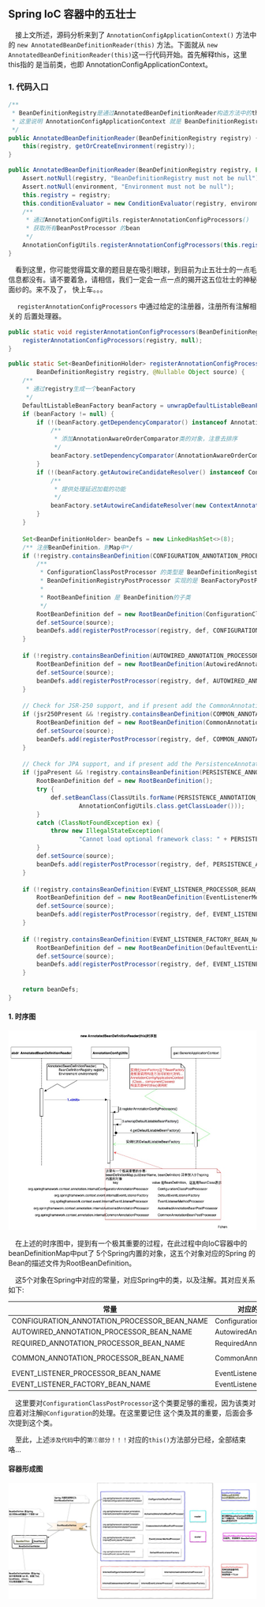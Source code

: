 ## Spring IoC 容器中的五壮士
&ensp;&ensp;接上文所述，源码分析来到了 `AnnotationConfigApplicationContext()` 方法中的 `new AnnotatedBeanDefinitionReader(this)`
 方法。下面就从 `new AnnotatedBeanDefinitionReader(this)`这一行代码开始。首先解释this，这里this指的
是当前类，也即 AnnotationConfigApplicationContext。
### 1. 代码入口
```java
/**
 * BeanDefinitionRegistry是通过AnnotatedBeanDefinitionReader构造方法中的this传进来
 * 这里说明 AnnotationConfigApplicationContext 就是 BeanDefinitionRegistry。
 */
public AnnotatedBeanDefinitionReader(BeanDefinitionRegistry registry) {
    this(registry, getOrCreateEnvironment(registry));
}
```
```java
public AnnotatedBeanDefinitionReader(BeanDefinitionRegistry registry, Environment environment) {
    Assert.notNull(registry, "BeanDefinitionRegistry must not be null");
    Assert.notNull(environment, "Environment must not be null");
    this.registry = registry;
    this.conditionEvaluator = new ConditionEvaluator(registry, environment, null);
    /**
     * 通过AnnotationConfigUtils.registerAnnotationConfigProcessors()
     * 获取所有BeanPostProcessor 的bean
     */
    AnnotationConfigUtils.registerAnnotationConfigProcessors(this.registry);
}
```
&ensp;&ensp;看到这里，你可能觉得篇文章的题目是在吸引眼球，到目前为止五壮士的一点毛信息都没有。请不要着急，请相信，我们一定会一点一点的揭开这五位壮士的神秘面纱的。来不及了，
快上车。。。

&ensp;&ensp; `registerAnnotationConfigProcessors` 中通过给定的注册器，注册所有注解相关的 后置处理器。
```java
public static void registerAnnotationConfigProcessors(BeanDefinitionRegistry registry) {
    registerAnnotationConfigProcessors(registry, null);
}
```
```java
public static Set<BeanDefinitionHolder> registerAnnotationConfigProcessors(
        BeanDefinitionRegistry registry, @Nullable Object source) {
    /**
     * 通过registry生成一个beanFactory
     */
    DefaultListableBeanFactory beanFactory = unwrapDefaultListableBeanFactory(registry);
    if (beanFactory != null) {
        if (!(beanFactory.getDependencyComparator() instanceof AnnotationAwareOrderComparator)) {
            /**
             * 添加AnnotationAwareOrderComparator类的对象，注意去排序
             */
            beanFactory.setDependencyComparator(AnnotationAwareOrderComparator.INSTANCE);
        }
        if (!(beanFactory.getAutowireCandidateResolver() instanceof ContextAnnotationAutowireCandidateResolver)) {
            /**
             * 提供处理延迟加载的功能
             */
            beanFactory.setAutowireCandidateResolver(new ContextAnnotationAutowireCandidateResolver());
        }
    }

    Set<BeanDefinitionHolder> beanDefs = new LinkedHashSet<>(8);
    /** 注册BeanDefinition，到Map中*/
    if (!registry.containsBeanDefinition(CONFIGURATION_ANNOTATION_PROCESSOR_BEAN_NAME)) {
        /**
         * ConfigurationClassPostProcessor 的类型是 BeanDefinitionRegistryPostProcessor
         * BeanDefinitionRegistryPostProcessor 实现的是 BeanFactoryPostProcessor 接口
         *
         * RootBeanDefinition 是 BeanDefinition的子类
         */
        RootBeanDefinition def = new RootBeanDefinition(ConfigurationClassPostProcessor.class);
        def.setSource(source);
        beanDefs.add(registerPostProcessor(registry, def, CONFIGURATION_ANNOTATION_PROCESSOR_BEAN_NAME));
    }

    if (!registry.containsBeanDefinition(AUTOWIRED_ANNOTATION_PROCESSOR_BEAN_NAME)) {
        RootBeanDefinition def = new RootBeanDefinition(AutowiredAnnotationBeanPostProcessor.class);
        def.setSource(source);
        beanDefs.add(registerPostProcessor(registry, def, AUTOWIRED_ANNOTATION_PROCESSOR_BEAN_NAME));
    }

    // Check for JSR-250 support, and if present add the CommonAnnotationBeanPostProcessor.
    if (jsr250Present && !registry.containsBeanDefinition(COMMON_ANNOTATION_PROCESSOR_BEAN_NAME)) {
        RootBeanDefinition def = new RootBeanDefinition(CommonAnnotationBeanPostProcessor.class);
        def.setSource(source);
        beanDefs.add(registerPostProcessor(registry, def, COMMON_ANNOTATION_PROCESSOR_BEAN_NAME));
    }

    // Check for JPA support, and if present add the PersistenceAnnotationBeanPostProcessor.
    if (jpaPresent && !registry.containsBeanDefinition(PERSISTENCE_ANNOTATION_PROCESSOR_BEAN_NAME)) {
        RootBeanDefinition def = new RootBeanDefinition();
        try {
            def.setBeanClass(ClassUtils.forName(PERSISTENCE_ANNOTATION_PROCESSOR_CLASS_NAME,
                    AnnotationConfigUtils.class.getClassLoader()));
        }
        catch (ClassNotFoundException ex) {
            throw new IllegalStateException(
                    "Cannot load optional framework class: " + PERSISTENCE_ANNOTATION_PROCESSOR_CLASS_NAME, ex);
        }
        def.setSource(source);
        beanDefs.add(registerPostProcessor(registry, def, PERSISTENCE_ANNOTATION_PROCESSOR_BEAN_NAME));
    }

    if (!registry.containsBeanDefinition(EVENT_LISTENER_PROCESSOR_BEAN_NAME)) {
        RootBeanDefinition def = new RootBeanDefinition(EventListenerMethodProcessor.class);
        def.setSource(source);
        beanDefs.add(registerPostProcessor(registry, def, EVENT_LISTENER_PROCESSOR_BEAN_NAME));
    }

    if (!registry.containsBeanDefinition(EVENT_LISTENER_FACTORY_BEAN_NAME)) {
        RootBeanDefinition def = new RootBeanDefinition(DefaultEventListenerFactory.class);
        def.setSource(source);
        beanDefs.add(registerPostProcessor(registry, def, EVENT_LISTENER_FACTORY_BEAN_NAME));
    }

    return beanDefs;
}
``` 



#### 1. 时序图 

 <div align="center">
    <img src="https://github.com/FunCheney/spring/blob/master/spring-src-read/src/main/java/my/image/ioc/AnnotatedBeanDefinitionReader_init_sequence.jpg">
 </div>

&ensp;&ensp;在上述的时序图中，提到有一个极其重要的过程，在此过程中向IoC容器中的beanDefinitionMap中put了
5个Spring内置的对象，这五个对象对应的Spring 的Bean的描述文件为RootBeanDefinition。

&ensp;&ensp;这5个对象在Spring中对应的常量，对应Spring中的类，以及注解。其对应关系如下:

| 常量  | 对应的BeanPostProcessor	| 对应的注解	| 
|---|---|---|
|CONFIGURATION_ANNOTATION_PROCESSOR_BEAN_NAME| ConfigurationClassPostProcessor | @Configuration|
|AUTOWIRED_ANNOTATION_PROCESSOR_BEAN_NAME| AutowiredAnnotationBeanPostProcessor | @AutoWired |
|REQUIRED_ANNOTATION_PROCESSOR_BEAN_NAME | RequiredAnnotationBeanPostProcessor	| @Required |
|COMMON_ANNOTATION_PROCESSOR_BEAN_NAME| CommonAnnotationBeanPostProcessor | @PostConstruct  @PreDestroy |
|EVENT_LISTENER_PROCESSOR_BEAN_NAME| EventListenerMethodProcessor | @EventListener |
|EVENT_LISTENER_FACTORY_BEAN_NAME| EventListenerFactory | EventListener |

&ensp;&ensp;这里要对`ConfigurationClassPostProcessor`这个类要足够的重视，因为该类对应着对注解`@Configuration`的处理。在这里要记住
这个类及其的重要，后面会多次提到这个类。

&ensp;&ensp;至此，上述`涉及代码`中的`第①部分！！！`对应的`this()`方法部分已经，全部结束咯...

#### 容器形成图

<div align="center">
    <img src="https://github.com/FunCheney/spring/blob/master/spring-src-read/src/main/java/my/image/ioc/annotionConfigApplication/spring_ioc_contains_1.jpg">
 </div>